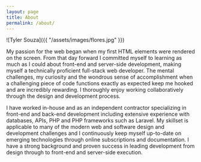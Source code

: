 ```yaml
---
layout: page
title: About
permalink: /about/
---
```


![Tyler Souza]({{ "/assets/images/flores.jpg"  }})

My passion for the web began when my first HTML elements were rendered on the screen. From that day forward I committed myself to learning as much as I could about front-end and server-side development, making myself a technically proficient full-stack web developer. The mental challenges, my curiosity and the wondrous sense of accomplishment when a challenging piece of code functions exactly as expected keep me hooked and are incredibly rewarding. I thoroughly enjoy working collaboratively through the design and development process.

I have worked in-house and as an independent contractor specializing in front-end and back-end development including extensive experience with databases, APIs, PHP and PHP frameworks such as Laravel. My skillset is applicable to many of the modern web and software design and development challenges and I continuously keep myself up-to-date on emerging technologies through online subscriptions and documentation. I have a strong background and proven success in leading development from design through to front-end and server-side execution.

